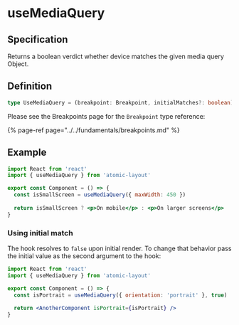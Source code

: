 # useMediaQuery

## Specification

Returns a boolean verdict whether device matches the given media query Object.

## Definition

```typescript
type UseMediaQuery = (breakpoint: Breakpoint, initialMatches?: boolean) => boolean
```

Please see the Breakpoints page for the `Breakpoint` type reference:

{% page-ref page="../../fundamentals/breakpoints.md" %}

## Example

```jsx
import React from 'react'
import { useMediaQuery } from 'atomic-layout'

export const Component = () => {
  const isSmallScreen = useMediaQuery({ maxWidth: 450 })
  
  return isSmallScreen ? <p>On mobile</p> : <p>On larger screens</p>
}
```

### Using initial match

The hook resolves to `false` upon initial render. To change that behavior pass the initial value as the second argument to the hook:

```jsx
import React from 'react'
import { useMediaQuery } from 'atomic-layout'

export const Component = () => {
  const isPortrait = useMediaQuery({ orientation: 'portrait' }, true)
  
  return <AnotherComponent isPortrait={isPortrait} />
}
```

